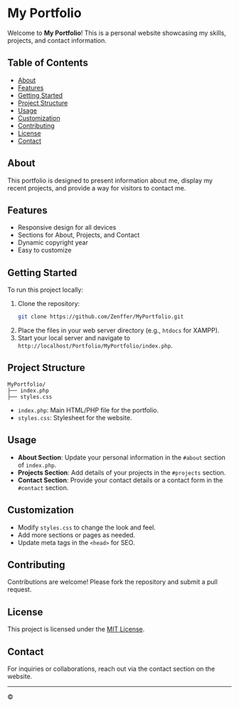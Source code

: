 # My Portfolio

Welcome to **My Portfolio**! This is a personal website showcasing my skills, projects, and contact information.

## Table of Contents

- [About](#about)
- [Features](#features)
- [Getting Started](#getting-started)
- [Project Structure](#project-structure)
- [Usage](#usage)
- [Customization](#customization)
- [Contributing](#contributing)
- [License](#license)
- [Contact](#contact)

## About

This portfolio is designed to present information about me, display my recent projects, and provide a way for visitors to contact me.

## Features

- Responsive design for all devices
- Sections for About, Projects, and Contact
- Dynamic copyright year
- Easy to customize

## Getting Started

To run this project locally:

1. Clone the repository:
    ```sh
    git clone https://github.com/Zenffer/MyPortfolio.git
    ```
2. Place the files in your web server directory (e.g., `htdocs` for XAMPP).
3. Start your local server and navigate to `http://localhost/Portfolio/MyPortfolio/index.php`.

## Project Structure

```
MyPortfolio/
├── index.php
├── styles.css
```

- `index.php`: Main HTML/PHP file for the portfolio.
- `styles.css`: Stylesheet for the website.

## Usage

- **About Section**: Update your personal information in the `#about` section of `index.php`.
- **Projects Section**: Add details of your projects in the `#projects` section.
- **Contact Section**: Provide your contact details or a contact form in the `#contact` section.

## Customization

- Modify `styles.css` to change the look and feel.
- Add more sections or pages as needed.
- Update meta tags in the `<head>` for SEO.

## Contributing

Contributions are welcome! Please fork the repository and submit a pull request.

## License

This project is licensed under the [MIT License](LICENSE).

## Contact

For inquiries or collaborations, reach out via the contact section on the website.

---

&copy; <?php echo date("Y"); ?>
